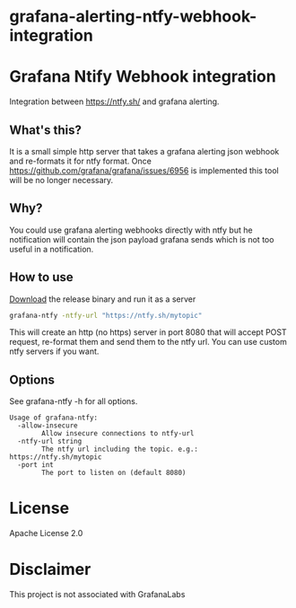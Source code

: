 # grafana-alerting-ntfy-webhook-integration

# Grafana Ntify Webhook integration

Integration between https://ntfy.sh/ and grafana alerting.

## What's this?

It is a small simple http server that takes a grafana alerting json webhook and re-formats it for ntfy format.
Once https://github.com/grafana/grafana/issues/6956 is implemented this tool will be no longer necessary.

## Why?

You could use grafana alerting webhooks directly with ntfy but he notification will contain the json payload grafana sends which is not too useful in a notification.

## How to use

[Download](https://github.com/academo/grafana-alerting-ntfy-webhook-integration/releases/) the release binary and run it as a server

```bash
grafana-ntfy -ntfy-url "https://ntfy.sh/mytopic"

```

This will create an http (no https) server in port 8080 that will accept POST request, re-format them and send them to the ntfy url. You can use custom ntfy servers if you want.

## Options

See grafana-ntfy -h for all options.

```
Usage of grafana-ntfy:
  -allow-insecure
        Allow insecure connections to ntfy-url
  -ntfy-url string
        The ntfy url including the topic. e.g.: https://ntfy.sh/mytopic
  -port int
        The port to listen on (default 8080)
```

# License

Apache License 2.0

# Disclaimer

This project is not associated with GrafanaLabs
